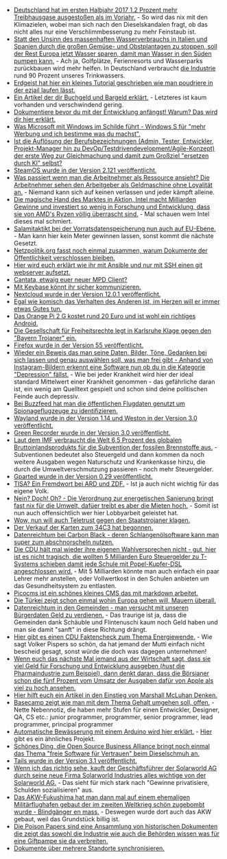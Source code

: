 * [Deutschland hat im ersten Halbjahr 2017 1,2 Prozent mehr Treibhausgase ausgestoßen als im Vorjahr.](http://www.sonnenseite.com/de/umwelt/emissionen-steigen-um-5-millionen-tonnen.html) - So wird das nix mit den Klimazielen, wobei man sich nach den Dieselskandalen fragt, ob das nicht alles nur eine Verschlimmbesserung zu mehr Feinstaub ist.
* [Statt den Unsinn des massenhaften Wasserverbrauchs in Italien und Spanien durch die großen Gemüse- und Obstplantagen zu stoppen, soll der Rest Europa jetzt Wasser sparen, damit man Wasser in den Süden pumpen kann.](https://www.heise.de/tp/features/Kann-EU-weites-Wassersparen-den-Wassermangel-in-Spanien-und-Italien-mindern-3793293.html) - Ach ja, Golfplätze, Ferienresorts und Wasserparks zurückbauen wird mehr helfen. In Deutschland verbraucht [die Industrie](https://www.heise.de/forum/Telepolis/Kommentare/Kann-EU-weites-Wassersparen-den-Wassermangel-in-Spanien-und-Italien-mindern/Trinkwasser-sparen-in-Deutschland-heisst/posting-30829468/show/) rund 90 Prozent unseres Trinkwassers.
* [Erdgeist hat hier ein kleines Tutorial geschrieben wie man poudriere in der ezjail laufen lässt.](http://erdgeist.org/posts/2017/poudriere-in-ezjail.html)
* [Ein Artikel der dir Buchgeld und Bargeld erklärt.](http://npr.news.eulu.info/2017/08/07/eu-bankrun-das-geld-gehoert-dir-aber-ich-geb-es-dir-nicht/?pk_campaign=feed&pk_kwd=eu-bankrun-das-geld-gehoert-dir-aber-ich-geb-es-dir-nicht) - Letzteres ist kaum vorhanden und verschwindend gering.
* [Dokumentiere bevor du mit der Entwicklung anfängst! Warum? Das wird dir hier erklärt.](https://opensource.com/article/17/8/doc-driven-development)
* [Was Microsoft mit Windows im Schilde führt - Windows S für "mehr Werbung und ich bestimme was du machst".](https://www.golem.de/news/windows-10-s-im-test-das-s-steht-fuer-schlechtes-marketing-1708-129318.html)
* [Ist die Auflösung der Berufsbezeichnungen (Admin, Tester, Entwickler, Projekt-Manager hin zu DevOp/Testdrivendevelopment/Agile-Konzept) der erste Weg zur Gleichmachung und damit zum Großziel "ersetzen durch KI" selbst?](https://blog.fefe.de/?ts=a776d859)
* [SteamOS wurde in der Version 2.121 veröffentlicht.](https://www.pro-linux.de/news/1/25019/steamos-2121-stabil-ver%C3%B6ffentlicht.html)
* [Was passiert wenn man die Arbeitnehmer als Ressource ansieht? Die Arbeitnehmer sehen den Arbeitgeber als Geldmaschine ohne Loyalität an.](https://blog.fefe.de/?ts=a77687ae) - Niemand kann sich auf keinen verlassen und jeder kämpft alleine.
* [Die magische Hand des Marktes in Aktion, Intel macht Milliarden Gewinne und investiert so wenig in Forschung und Entwicklung, dass sie von AMD's Ryzen völlig überrascht sind.](https://www.golem.de/news/skylake-x-core-i9-7980xe-laeuft-nur-mit-4-4-ghz-1708-129353.html) - Mal schauen wem Intel dieses mal schmiert.
* [Salamitaktikt bei der Vorratsdatenspeicherung nun auch auf EU-Ebene.](https://www.heise.de/newsticker/meldung/EU-Rat-will-alle-Optionen-fuer-neue-Vorratsdatenspeicherung-ausloten-3794945.html) - Man kann hier kein Meter gewinnen lassen, sonst kommt die nächste Gesetzt.
* [Netzpolitik.org fasst noch einmal zusammen, warum Dokumente der Öffentlichkeit verschlossen bleiben.](https://netzpolitik.org/2017/das-bundesarchiv-und-die-informationsfreiheit-warum-dokumente-der-oeffentlichkeit-verschlossen-bleiben/)
* [Hier wird euch erklärt wie ihr mit Ansible und nur mit SSH einen git webserver aufsetzt.](https://opensource.com/article/17/8/ansible-environment-management)
* [Cantata, etwaig euer neuer MPD Client?](https://opensource.com/article/17/8/cantata-music-linux)
* [Mit Keybase könnt ihr sicher kommunizieren.](https://keybase.io/)
* [Nextcloud wurde in der Version 12.0.1 veröffentlicht.](https://nextcloud.com/blog/nextcloud-12.0.1-is-here/)
* [Egal wie komisch das Verhalten des Anderen ist, im Herzen will er immer etwas Gutes tun.](https://blog.fefe.de/?ts=a7775b08)
* [Das Orange Pi 2 G kostet rund 20 Euro und ist wohl ein richtiges Android.](https://www.golem.de/news/orange-pi-2g-iot-ausprobiert-wir-bauen-uns-ein-20-euro-smartphone-1708-129200.html)
* [Die Gesellschaft für Freiheitsrechte legt in Karlsruhe Klage gegen den "Bayern Trojaner" ein.](https://www.heise.de/newsticker/meldung/Verfassungsbeschwerde-gegen-Bayerntrojaner-und-ausgeweitete-Vorratsdatenspeicherung-3795880.html)
* [Firefox wurde in der Version 55 veröffentlicht.](https://www.pro-linux.de/news/1/25026/firefox-55-freigegeben.html)
* [Wieder ein Beweis das man seine Daten, Bilder, Töne, Gedanken bei sich lassen und genau auswählen soll, was man frei gibt - Anhand von Instagram-Bildern erkennt eine Software nun ob du in die Kategorie "Depression" fällst.](https://blog.fefe.de/?ts=a774f4fb) - Wie bei jeder Krankheit wird hier der ideal standard Mittelwert einer Krankheit genommen - das gefährliche daran ist, ein wenig am Quelltext gespielt und schon sind deine politischen Feinde auch depressiv.
* [Bei Buzzfeed hat man die öffentlichen Flugdaten genutzt um Spionageflugzeuge zu identifizieren.](https://blog.fefe.de/?ts=a774d01d)
* [Wayland wurde in der Version 1.14 und Weston in der Version 3.0 veröffentlicht.](https://www.pro-linux.de/news/1/25029/wayland-114-und-weston-30-freigegeben.html)
* [Green Recorder wurde in der Version 3.0 veröffentlicht.](https://www.pro-linux.de/news/1/25028/green-recorder-30-freigegeben.html)
* [Laut dem IMF verbraucht die Welt 6,5 Prozent des globalen Bruttoinlandsprodukts für die Subvention der fossilen Brennstoffe aus.](http://www.sonnenseite.com/de/wirtschaft/imf-65-prozent-des-globalen-bruttoinlandprodukts-fuer-subventionen-fossiler-brennstoffe.html) - Subventionen bedeutet also Steuergeld und dann kommen da noch weitere Ausgaben wegen Naturschutz und Krankenkasse hinzu, die durch die Umweltverschmutzung passieren - noch mehr Steuergelder.
* [Gparted wurde in der Version 0.29 veröffentlicht.](http://www.phoronix.com/scan.php?page=news_item&px=GParted-0.29-Released)
* [TISA? Ein Fremdwort bei ARD und ZDF.](https://propagandaschau.wordpress.com/2017/08/09/tisa-fuer-ard-und-zdf-ein-fremdwort/) - Ist ja auch nicht wichtig für das eigene Volk.
* [Nein? Doch! Oh? - Die Verordnung zur energetischen Sanierung bringt fast nix für die Umwelt, dafüer treibt es aber die Mieten hoch.](http://www.berliner-zeitung.de/berlin/mietwohnungen-energetische-modernisierungen-sind-teuer---aber-wenig-effektiv-28137562) - Somit ist nun auch offensichtlich wer hier Lobbyarbeit geleistet hat.
* [Wow, nun will auch Teletrust gegen den Staatstrojaner klagen.](https://www.golem.de/news/teletrust-it-sicherheitsverband-will-gegen-staatstrojaner-klagen-1708-129395.html)
* [Der Verkauf der Karten zum 34C3 hat begonnen.](https://tickets.events.ccc.de/34c3/intro/)
* [Datenreichtum bei Carbon Black - deren Schlangenölsoftware kann man super zum abschnorscheln nutzen.](https://www.directdefense.com/harvesting-cb-response-data-leaks-fun-profit/)
* [Die CDU hält mal wieder ihre eigenen Wahlversprechen nicht - gut, hier ist es nicht tragisch, die wollten 5 Milliarden Euro Steuergelder zu T-Systems schieben damit jede Schule mit Popel-Kupfer-DSL angeschlossen wird.](https://www.golem.de/news/digitalpaktd-kein-milliardenpaket-fuer-die-digitalisierung-an-schulen-1708-129400.html) - Mit 5 Milliarden könnte man auch einfach ein paar Lehrer mehr anstellen, oder Vollwertkost in den Schulen anbieten um das Gesundheitsystem zu entlasten.
* [Picocms ist ein schönes kleines CMS das mit markdown arbeitet.](http://picocms.org/)
* [Die Türkei zeigt schon einmal wohin Europa gehen will, Mauern überall.](https://www.heise.de/tp/features/Die-Tuerkei-mauert-sich-weiter-ein-3796772.html)
* [Datenreichtum in den Gemeinden - man versucht mit unseren Bürgerdaten Geld zu verdienen.](https://www.heise.de/newsticker/meldung/Gemeindebund-warnt-vor-Digitalkapitalismus-3796794.html) - Das traurige ist ja, dass die Gemeinden dank Schäuble und Flintenuschi kaum noch Geld haben und man sie damit "sanft" in diese Richtung drängt.
* [Hier gibt es einen CDU Faktencheck zum Thema Energiewende.](http://www.sfv.de/artikel/cdu-propaganda_im_faktencheck.htm) - Wie sagt Volker Pispers so schön, da hat jemand der Mutti einfach nicht bescheid gesagt, sonst würde die doch was dagegen unternehmen!
* [Wenn euch das nächste Mal jemand aus der Wirtschaft sagt, dass sie viel Geld für Forschung und Entwicklung ausgeben (*hust* die Pharmaindustrie zum Beispiel), dann denkt daran, dass die Börsianer schon die fünf Prozent vom Umsatz der Ausgaben dafür von Apple als viel zu hoch ansehen.](https://www.heise.de/mac-and-i/meldung/Wie-zu-iPhone-Zeiten-Apple-steigert-Forschungsbudget-erheblich-3796755.html)
* [Hier hilft euch ein Artikel in den Einstieg von Marshall McLuhan Denken.](http://www.neopresse.com/medien/es-ist-unsere-revolution/)
* [Basecamp zeigt wie man mit dem Thema Gehalt umgehen soll, offen.](https://opensource.com/open-organization/17/8/basecamp-transparent-pay) - Nette Nebennotiz, die haben mehr Stufen für einen Entwickler, Designer, QA, CS etc.: junior programmer, programmer, senior programmer, lead programmer, principal programmer
* [Automatische Bewässerung mit einem Arduino wird hier erklärt.](https://opensource.com/article/17/3/arduino-garden-projects) - [Hier](https://learn.adafruit.com/wireless-gardening-arduino-cc3000-wifi-modules) gibt es ein ähnliches Projekt.
* [Schönes Ding, die Open Source Business Alliance bringt noch einmal das Thema "freie Software für Vertrauen" beim Dieselschmuh an.](https://www.pro-linux.de/news/1/25034/osb-alliance-schl%C3%A4gt-offene-software-f%C3%BCr-diesel-updates-vor.html)
* [Tails wurde in der Version 3.1 veröffentlicht.](https://www.pro-linux.de/news/1/25032/tails-31-aktualisiert-kernel-und-tor-browser.html)
* [Wenn ich das richtig sehe, kauft der Geschäftsführer der Solarworld AG durch seine neue Firma Solarworld Industries alles wichtige von der Solarworld AG.](http://www.sonnenseite.com/de/wirtschaft/solarworld-industries-will-teile-der-insolventen-solarworld-ag-uebernehmen.html) - Das sieht für mich stark nach "Gewinne privatisiere, Schulden sozialisieren" aus.
* [Das AKW-Fukushima hat man dann mal auf einem ehemaligen Militärflughafen gebaut der im zweiten Weltkrieg schön zugebombt wurde - Blindgänger en mass.](https://blog.fefe.de/?ts=a772a3fd) - Deswegen wurde dort auch das AKW gebaut, weil das Grundstück billig ist.
* [Die Poison Papers sind eine Ansammlung von historischen Dokumenten die zeigt das sowohl die Industrie wie auch die Behörden wissen was für eine Giftpampe sie da verbreiten.](https://www.heise.de/tp/features/Poison-Papers-Schatztruhe-voll-toxischer-Geheimnisse-3796738.html)
* [Dokumente über mehrere Standorte synchronisieren.](https://www.pro-linux.de/artikel/2/1895/papierloses-b%C3%BCro-dokumente-%C3%BCber-mehrere-standorte-synchronisieren.html)
